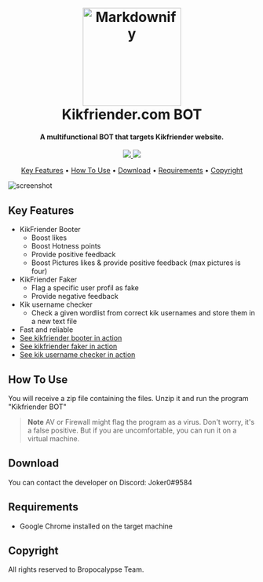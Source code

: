 
<h1 align="center">
  <br>
  <img src="https://raw.githubusercontent.com/amitmerchant1990/electron-markdownify/master/app/img/markdownify.png" alt="Markdownify" width="200">
  <br>
  Kikfriender.com BOT
  <br>
</h1>

<h4 align="center">A multifunctional BOT that targets Kikfriender website. </h4>

<p align="center">
  <a href="">
    <img src="https://img.shields.io/badge/os-windows-blue.svg?maxAge=2592000&amp;style=flat"
         >
  </a>
  <a href=""><img src="https://img.shields.io/badge/version-1.0-red.svg?maxAge=2592000&amp;style=flat"></a>
</p>

<p align="center">
  <a href="#key-features">Key Features</a> •
  <a href="#how-to-use">How To Use</a> •
  <a href="#download">Download</a> •
  <a href="#Requirements">Requirements</a> •
  <a href="#Copyright">Copyright</a>
</p>

![screenshot](https://raw.githubusercontent.com/amitmerchant1990/electron-markdownify/master/app/img/markdownify.gif)

## Key Features

* KikFriender Booter
  - Boost likes
  - Boost Hotness points
  - Provide positive feedback
  - Boost Pictures likes & provide positive feedback (max pictures is four)
* KikFriender Faker
  - Flag a specific user profil as fake
  - Provide negative feedback
* Kik username checker
  - Check a given wordlist from correct kik usernames and store them in a new text file
* Fast and reliable
* [See kikfriender booter in action](https://khan.github.io/KaTeX/)
* [See kikfriender faker in action](https://khan.github.io/KaTeX/)
* [See kik username checker in action](https://khan.github.io/KaTeX/)

## How To Use

You will receive a zip file containing the files. Unzip it and run the program "Kikfriender BOT"

> **Note**
> AV or Firewall might flag the program as a virus. Don't worry, it's a false positive. But if you are uncomfortable, you can run it on a virtual machine.


## Download

You can contact the developer on 
Discord: Joker0#9584

## Requirements

* Google Chrome installed on the target machine

## Copyright

All rights reserved to Bropocalypse Team.
